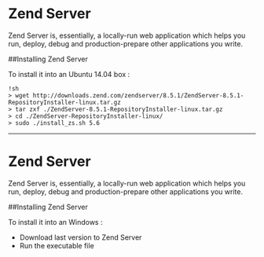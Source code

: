 # Zend Server



Zend Server is, essentially, a locally-run web application which helps you run,
 deploy, debug and production-prepare other applications you write.
 
##Installing Zend Server 

To install it into an Ubuntu 14.04 box :

	!sh
	> wget http://downloads.zend.com/zendserver/8.5.1/ZendServer-8.5.1-RepositoryInstaller-linux.tar.gz
	> tar zxf ./ZendServer-8.5.1-RepositoryInstaller-linux.tar.gz
	> cd ./ZendServer-RepositoryInstaller-linux/
	> sudo ./install_zs.sh 5.6

---

# Zend Server



Zend Server is, essentially, a locally-run web application which helps you run,
 deploy, debug and production-prepare other applications you write.
 
##Installing Zend Server 
	
To install it into an Windows :

- Download last version to Zend Server 
- Run the executable file
